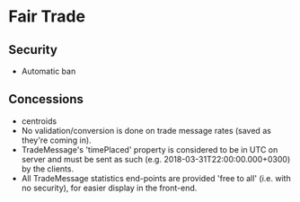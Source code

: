 # Fair Trade

## Security
* Automatic ban

## Concessions
* centroids
* No validation/conversion is done on trade message rates (saved as they're coming in).
* TradeMessage's 'timePlaced' property is considered to be in UTC on server and must be sent as such (e.g. 2018-03-31T22:00:00.000+0300) by the clients.
* All TradeMessage statistics end-points are provided 'free to all' (i.e. with no security), for easier display in the front-end.
